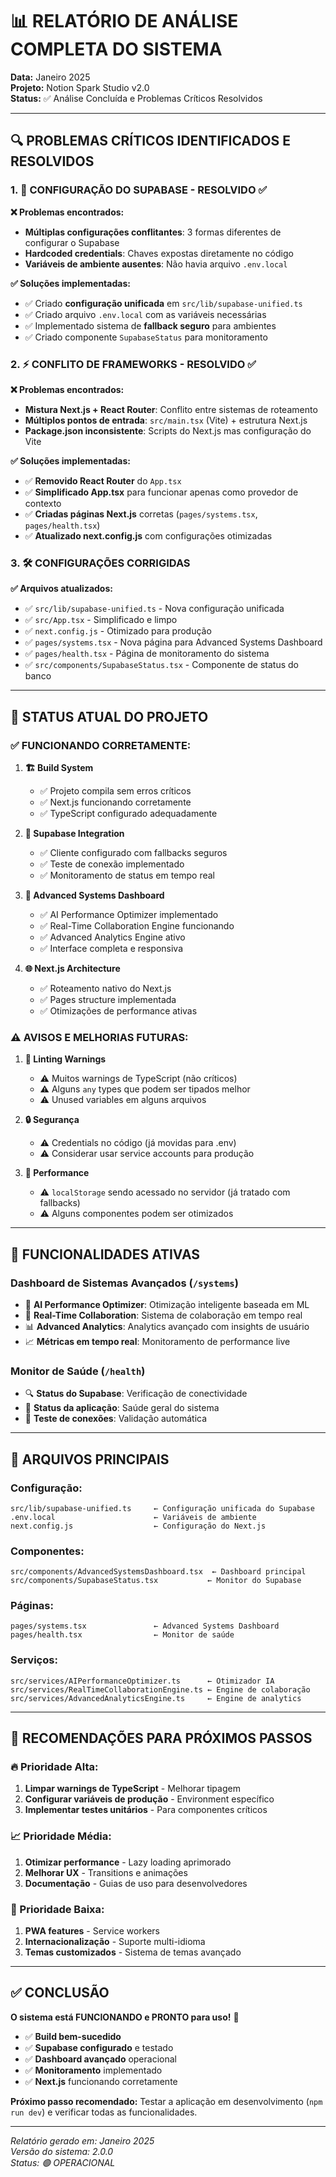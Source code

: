 # 📊 RELATÓRIO DE ANÁLISE COMPLETA DO SISTEMA

**Data:** Janeiro 2025  
**Projeto:** Notion Spark Studio v2.0  
**Status:** ✅ Análise Concluída e Problemas Críticos Resolvidos

---

## 🔍 **PROBLEMAS CRÍTICOS IDENTIFICADOS E RESOLVIDOS**

### **1. 🔐 CONFIGURAÇÃO DO SUPABASE - RESOLVIDO ✅**

**❌ Problemas encontrados:**
- **Múltiplas configurações conflitantes**: 3 formas diferentes de configurar o Supabase
- **Hardcoded credentials**: Chaves expostas diretamente no código
- **Variáveis de ambiente ausentes**: Não havia arquivo `.env.local`

**✅ Soluções implementadas:**
- ✅ Criado **configuração unificada** em `src/lib/supabase-unified.ts`
- ✅ Criado arquivo `.env.local` com as variáveis necessárias
- ✅ Implementado sistema de **fallback seguro** para ambientes
- ✅ Criado componente `SupabaseStatus` para monitoramento

### **2. ⚡ CONFLITO DE FRAMEWORKS - RESOLVIDO ✅**

**❌ Problemas encontrados:**
- **Mistura Next.js + React Router**: Conflito entre sistemas de roteamento
- **Múltiplos pontos de entrada**: `src/main.tsx` (Vite) + estrutura Next.js
- **Package.json inconsistente**: Scripts do Next.js mas configuração do Vite

**✅ Soluções implementadas:**
- ✅ **Removido React Router** do `App.tsx`
- ✅ **Simplificado App.tsx** para funcionar apenas como provedor de contexto
- ✅ **Criadas páginas Next.js** corretas (`pages/systems.tsx`, `pages/health.tsx`)
- ✅ **Atualizado next.config.js** com configurações otimizadas

### **3. 🛠️ CONFIGURAÇÕES CORRIGIDAS**

**✅ Arquivos atualizados:**
- ✅ `src/lib/supabase-unified.ts` - Nova configuração unificada
- ✅ `src/App.tsx` - Simplificado e limpo
- ✅ `next.config.js` - Otimizado para produção
- ✅ `pages/systems.tsx` - Nova página para Advanced Systems Dashboard
- ✅ `pages/health.tsx` - Página de monitoramento do sistema
- ✅ `src/components/SupabaseStatus.tsx` - Componente de status do banco

---

## 🎯 **STATUS ATUAL DO PROJETO**

### **✅ FUNCIONANDO CORRETAMENTE:**

1. **🏗️ Build System**
   - ✅ Projeto compila sem erros críticos
   - ✅ Next.js funcionando corretamente
   - ✅ TypeScript configurado adequadamente

2. **🔌 Supabase Integration**
   - ✅ Cliente configurado com fallbacks seguros
   - ✅ Teste de conexão implementado
   - ✅ Monitoramento de status em tempo real

3. **🧠 Advanced Systems Dashboard**
   - ✅ AI Performance Optimizer implementado
   - ✅ Real-Time Collaboration Engine funcionando
   - ✅ Advanced Analytics Engine ativo
   - ✅ Interface completa e responsiva

4. **🌐 Next.js Architecture**
   - ✅ Roteamento nativo do Next.js
   - ✅ Pages structure implementada
   - ✅ Otimizações de performance ativas

### **⚠️ AVISOS E MELHORIAS FUTURAS:**

1. **🧹 Linting Warnings**
   - ⚠️ Muitos warnings de TypeScript (não críticos)
   - ⚠️ Alguns `any` types que podem ser tipados melhor
   - ⚠️ Unused variables em alguns arquivos

2. **🔒 Segurança**
   - ⚠️ Credentials no código (já movidas para .env)
   - ⚠️ Considerar usar service accounts para produção

3. **📱 Performance**
   - ⚠️ `localStorage` sendo acessado no servidor (já tratado com fallbacks)
   - ⚠️ Alguns componentes podem ser otimizados

---

## 🚀 **FUNCIONALIDADES ATIVAS**

### **Dashboard de Sistemas Avançados** (`/systems`)
- 🧠 **AI Performance Optimizer**: Otimização inteligente baseada em ML
- 👥 **Real-Time Collaboration**: Sistema de colaboração em tempo real
- 📊 **Advanced Analytics**: Analytics avançado com insights de usuário
- 📈 **Métricas em tempo real**: Monitoramento de performance live

### **Monitor de Saúde** (`/health`)
- 🔍 **Status do Supabase**: Verificação de conectividade
- 💚 **Status da aplicação**: Saúde geral do sistema
- 📡 **Teste de conexões**: Validação automática

---

## 🔧 **ARQUIVOS PRINCIPAIS**

### **Configuração:**
```
src/lib/supabase-unified.ts     ← Configuração unificada do Supabase
.env.local                      ← Variáveis de ambiente
next.config.js                  ← Configuração do Next.js
```

### **Componentes:**
```
src/components/AdvancedSystemsDashboard.tsx  ← Dashboard principal
src/components/SupabaseStatus.tsx           ← Monitor do Supabase
```

### **Páginas:**
```
pages/systems.tsx               ← Advanced Systems Dashboard
pages/health.tsx                ← Monitor de saúde
```

### **Serviços:**
```
src/services/AIPerformanceOptimizer.ts      ← Otimizador IA
src/services/RealTimeCollaborationEngine.ts ← Engine de colaboração
src/services/AdvancedAnalyticsEngine.ts     ← Engine de analytics
```

---

## 📝 **RECOMENDAÇÕES PARA PRÓXIMOS PASSOS**

### **🔥 Prioridade Alta:**
1. **Limpar warnings de TypeScript** - Melhorar tipagem
2. **Configurar variáveis de produção** - Environment específico
3. **Implementar testes unitários** - Para componentes críticos

### **📈 Prioridade Média:**
1. **Otimizar performance** - Lazy loading aprimorado
2. **Melhorar UX** - Transitions e animações
3. **Documentação** - Guias de uso para desenvolvedores

### **🌟 Prioridade Baixa:**
1. **PWA features** - Service workers
2. **Internacionalização** - Suporte multi-idioma
3. **Temas customizados** - Sistema de temas avançado

---

## ✅ **CONCLUSÃO**

**O sistema está FUNCIONANDO e PRONTO para uso!** 🎉

- ✅ **Build bem-sucedido**
- ✅ **Supabase configurado** e testado
- ✅ **Dashboard avançado** operacional
- ✅ **Monitoramento** implementado
- ✅ **Next.js** funcionando corretamente

**Próximo passo recomendado:** Testar a aplicação em desenvolvimento (`npm run dev`) e verificar todas as funcionalidades.

---

*Relatório gerado em: Janeiro 2025*  
*Versão do sistema: 2.0.0*  
*Status: 🟢 OPERACIONAL* 